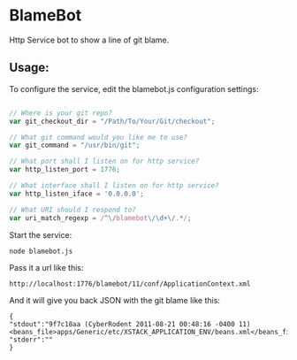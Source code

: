 BlameBot
========
Http Service bot to show a line of git blame.

Usage:
------
To configure the service, edit the blamebot.js configuration settings:

```javascript

// Where is your git repo?
var git_checkout_dir = "/Path/To/Your/Git/checkout";

// What git command would you like me to use?
var git_command = "/usr/bin/git";

// What port shall I listen on for http service?
var http_listen_port = 1776;

// What interface shall I listen on for http service?
var http_listen_iface = '0.0.0.0';

// What URI should I respond to?
var uri_match_regexp = /^\/blamebot\/\d+\/.*/;

```

Start the service:

    node blamebot.js

Pass it a url like this:

    http://localhost:1776/blamebot/11/conf/ApplicationContext.xml

And it will give you back JSON with the git blame like this:

    {
    "stdout":"9f7c18aa (CyberRodent 2011-08-21 00:48:16 -0400 11) <beans_file>apps/Generic/etc/XSTACK_APPLICATION_ENV/beans.xml</beans_file>",
    "stderr":""
    }


